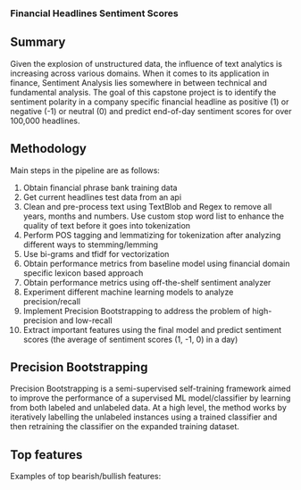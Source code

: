 ### Financial Headlines Sentiment Scores

## Summary
Given the explosion of unstructured data, the influence of text analytics is increasing across various domains. When it comes to its application in finance, Sentiment Analysis lies somewhere in between technical and fundamental analysis. The goal of this capstone project is to identify the sentiment polarity in a company specific financial headline as positive (1) or negative (-1) or neutral (0) and predict end-of-day sentiment scores for over 100,000 headlines.

## Methodology

Main steps in the pipeline are as follows:
1. Obtain financial phrase bank training data
2. Get current headlines test data from an api
3. Clean and pre-process text using TextBlob and Regex to remove all years, months and numbers. Use custom stop word list to enhance the quality of text before it goes into tokenization
4. Perform POS tagging and lemmatizing for tokenization after analyzing different ways to stemming/lemming
5. Use bi-grams and tfidf for vectorization
6. Obtain performance metrics from baseline model using financial domain specific lexicon based approach
7. Obtain performance metrics using off-the-shelf sentiment analyzer
8. Experiment different machine learning models to analyze precision/recall
9. Implement Precision Bootstrapping to address the problem of high- precision and low-recall
10. Extract important features using the final model and predict sentiment scores (the average of sentiment scores (1, -1, 0) in a day)

## Precision Bootstrapping

Precision Bootstrapping is a semi-supervised self-training framework aimed to improve the performance of a supervised ML model/classifier by learning from both labeled and unlabeled data. At a high level, the method works by iteratively labelling the unlabeled instances using a trained classifier and then retraining the classifier on the expanded training dataset.     

## Top features

Examples of top bearish/bullish features:

                    
